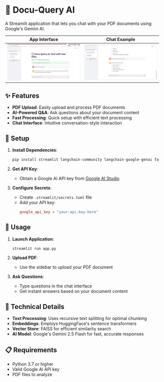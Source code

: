 # 📄 Docu-Query AI

A Streamlit application that lets you chat with your PDF documents using Google's Gemini AI.

| App Interface | Chat Example |
|:-------------:|:------------:|
| ![App Interface](UI.JPG) | ![Chat Example](UI2.JPG) |

## ✨ Features

- **PDF Upload**: Easily upload and process PDF documents
- **AI-Powered Q&A**: Ask questions about your document content
- **Fast Processing**: Quick setup with efficient text processing
- **Chat Interface**: Intuitive conversation-style interaction

## 🚀 Setup

1. **Install Dependencies**:
   ```bash
   pip install streamlit langchain-community langchain-google-genai faiss-cpu sentence-transformers
   ```

2. **Get API Key**:
   - Obtain a Google AI API key from [Google AI Studio](https://makersuite.google.com/)

3. **Configure Secrets**:
   - Create `.streamlit/secrets.toml` file
   - Add your API key:
     ```toml
     google_api_key = "your-api-key-here"
     ```

## 🎯 Usage

1. **Launch Application**:
   ```bash
   streamlit run app.py
   ```

2. **Upload PDF**:
   - Use the sidebar to upload your PDF document

3. **Ask Questions**:
   - Type questions in the chat interface
   - Get instant answers based on your document content

## 🔧 Technical Details

- **Text Processing**: Uses recursive text splitting for optimal chunking
- **Embeddings**: Employs HuggingFace's sentence transformers
- **Vector Store**: FAISS for efficient similarity search
- **AI Model**: Google's Gemini 2.5 Flash for fast, accurate responses

## 📋 Requirements

- Python 3.7 or higher
- Valid Google AI API key
- PDF files to analyze
